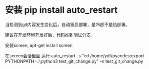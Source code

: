 # 安装 pip install auto_restart



当检测到git内容发生变化后，自动重启部署，是冷部不是热部署。

建议在开发环境开发好后，代码推到测试分支。

安装screen, apt-get install screen

在screen会话里面 运行 auto_restart -s  "cd /home/ydf/pycodes;export PYTHONPATH=./;python3  test_git_change.py"  -n  test_git_change.py


